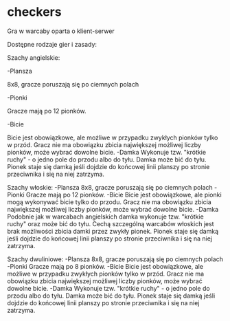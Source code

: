 # checkers
Gra w warcaby oparta o klient-serwer

Dostępne rodzaje gier i zasady:

Szachy angielskie:

-Plansza

  8x8, gracze poruszają się po ciemnych polach
  
-Pionki

  Gracze mają po 12 pionków. 
  
-Bicie

  Bicie jest obowiązkowe, ale możliwe w przypadku zwykłych pionków tylko w przód. Gracz nie ma obowiązku 
  zbicia największej możliwej liczby pionków, może wybrać dowolne bicie. 
-Damka
  Wykonuje tzw. "krótkie ruchy" - o jedno pole do przodu albo do tyłu. Damka może bić do tyłu. 
  Pionek staje się damką jeśli dojdzie do końcowej linii planszy po stronie przeciwnika i się na niej zatrzyma.


Szachy włoskie:
-Plansza
  8x8, gracze poruszają się po ciemnych polach
-Pionki
  Gracze mają po 12 pionków.
-Bicie
  Bicie jest obowiązkowe, ale pionki mogą wykonywać bicie tylko do przodu. Gracz nie ma obowiązku 
  zbicia największej możliwej liczby pionków, może wybrać dowolne bicie. 
-Damka
  Podobnie jak w warcabach angielskich damka wykonuje tzw. "krótkie ruchy" oraz może bić do tyłu. 
  Cechą szczególną warcabów włoskich jest brak możliwości zbicia damki przez zwykły pionek. Pionek staje się damką jeśli dojdzie do końcowej 
  linii planszy po stronie przeciwnika i się na niej zatrzyma.
  
  
Szachy dwuliniowe:
-Plansza
  8x8, gracze poruszają się po ciemnych polach
-Pionki
  Gracze mają po 8 pionków. 
-Bicie
  Bicie jest obowiązkowe, ale możliwe w przypadku zwykłych pionków tylko w przód. Gracz nie ma obowiązku 
  zbicia największej możliwej liczby pionków, może wybrać dowolne bicie. 
-Damka
  Wykonuje tzw. "krótkie ruchy" - o jedno pole do przodu albo do tyłu. Damka może bić do tyłu. 
  Pionek staje się damką jeśli dojdzie do końcowej linii planszy po stronie przeciwnika i się na niej zatrzyma.

